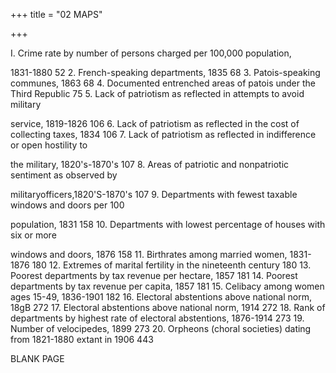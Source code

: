 +++
title = "02 MAPS"

+++

I. Crime rate by number of persons charged per 100,000 population, 

1831-1880 52 2. French-speaking departments, 1835 68 3. Patois-speaking communes, 1863 68 4. Documented entrenched areas of patois under the Third Republic 75 5. Lack of patriotism as reflected in attempts to avoid military 

service, 1819-1826 106 6. Lack of patriotism as reflected in the cost of collecting taxes, 1834 106 7. Lack of patriotism as reflected in indifference or open hostility to 

the military, 1820's-1870's 107 8. Areas of patriotic and nonpatriotic sentiment as observed by 

militaryofficers,1820'S-1870's 107 9. Departments with fewest taxable windows and doors per 100 

population, 1831 158 10. Departments with lowest percentage of houses with six or more 

windows and doors, 1876 158 11. Birthrates among married women, 1831-1876 180 12. Extremes of marital fertility in the nineteenth century 180 13. Poorest departments by tax revenue per hectare, 1857 181 14. Poorest departments by tax revenue per capita, 1857 181 15. Celibacy among women ages 15-49, 1836-1901 182 16. Electoral abstentions above national norm, 18gB 272 17. Electoral abstentions above national norm, 1914 272 18. Rank of departments by highest rate of electoral abstentions, 1876-1914 273 19. Number of velocipedes, 1899 273 20. Orpheons (choral societies) dating from 1821-1880 extant in 1906 443 

BLANK PAGE 

